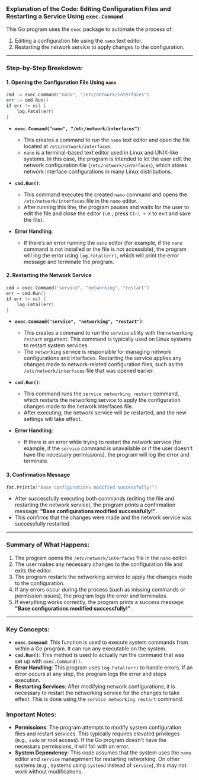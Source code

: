 ### **Explanation of the Code: Editing Configuration Files and Restarting a Service Using `exec.Command`**

This Go program uses the `exec` package to automate the process of:
1. Editing a configuration file using the `nano` text editor.
2. Restarting the network service to apply changes to the configuration.

---

### **Step-by-Step Breakdown:**

#### **1. Opening the Configuration File Using `nano`**
```go
cmd := exec.Command("nano", "/etc/network/interfaces")
err := cmd.Run()
if err != nil {
	log.Fatal(err)
}
```
- **`exec.Command("nano", "/etc/network/interfaces")`**:
  - This creates a command to run the `nano` text editor and open the file located at `/etc/network/interfaces`.
  - `nano` is a terminal-based text editor used in Linux and UNIX-like systems. In this case, the program is intended to let the user edit the network configuration file (`/etc/network/interfaces`), which stores network interface configurations in many Linux distributions.
  
- **`cmd.Run()`**:
  - This command executes the created `nano` command and opens the `/etc/network/interfaces` file in the `nano` editor.
  - After running this line, the program pauses and waits for the user to edit the file and close the editor (i.e., press `Ctrl + X` to exit and save the file).
  
- **Error Handling**:
  - If there’s an error running the `nano` editor (for example, if the `nano` command is not installed or the file is not accessible), the program will log the error using `log.Fatal(err)`, which will print the error message and terminate the program.

#### **2. Restarting the Network Service**
```go
cmd = exec.Command("service", "networking", "restart")
err = cmd.Run()
if err != nil {
	log.Fatal(err)
}
```
- **`exec.Command("service", "networking", "restart")`**:
  - This creates a command to run the `service` utility with the `networking restart` argument. This command is typically used on Linux systems to restart system services.
  - The `networking` service is responsible for managing network configurations and interfaces. Restarting the service applies any changes made to network-related configuration files, such as the `/etc/network/interfaces` file that was opened earlier.
  
- **`cmd.Run()`**:
  - This command runs the `service networking restart` command, which restarts the networking service to apply the configuration changes made to the network interfaces file.
  - After executing, the network service will be restarted, and the new settings will take effect.

- **Error Handling**:
  - If there is an error while trying to restart the network service (for example, if the `service` command is unavailable or if the user doesn't have the necessary permissions), the program will log the error and terminate.

#### **3. Confirmation Message**
```go
fmt.Println("Base configurations modified successfully!")
```
- After successfully executing both commands (editing the file and restarting the network service), the program prints a confirmation message: **"Base configurations modified successfully!"**.
- This confirms that the changes were made and the network service was successfully restarted.

---

### **Summary of What Happens:**
1. The program opens the `/etc/network/interfaces` file in the `nano` editor.
2. The user makes any necessary changes to the configuration file and exits the editor.
3. The program restarts the networking service to apply the changes made to the configuration.
4. If any errors occur during the process (such as missing commands or permission issues), the program logs the error and terminates.
5. If everything works correctly, the program prints a success message: **"Base configurations modified successfully!"**.

---

### **Key Concepts:**
- **`exec.Command`**: This function is used to execute system commands from within a Go program. It can run any executable on the system.
- **`cmd.Run()`**: This method is used to actually run the command that was set up with `exec.Command()`.
- **Error Handling**: This program uses `log.Fatal(err)` to handle errors. If an error occurs at any step, the program logs the error and stops execution.
- **Restarting Services**: After modifying network configurations, it is necessary to restart the networking service for the changes to take effect. This is done using the `service networking restart` command.

### **Important Notes:**
- **Permissions**: The program attempts to modify system configuration files and restart services. This typically requires elevated privileges (e.g., `sudo` or root access). If the Go program doesn't have the necessary permissions, it will fail with an error.
- **System Dependency**: This code assumes that the system uses the `nano` editor and `service` management for restarting networking. On other systems (e.g., systems using `systemd` instead of `service`), this may not work without modifications.